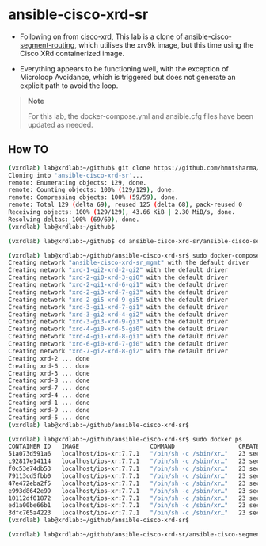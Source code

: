 # ansible-cisco-xrd-sr

* Following on from [cisco-xrd](https://hmntsharma.github.io/cisco-xrd/), This lab is a clone of [ansible-cisco-segment-routing](https://github.com/hmntsharma/ansible-cisco-segment-routing), which utilises the xrv9k image, but this time using the Cisco XRd containerized image.

* Everything appears to be functioning well, with the exception of Microloop Avoidance, which is triggered but does not generate an explicit path to avoid the loop.

> **Note**
> 
> For this lab, the docker-compose.yml and ansible.cfg files have been updated as needed.

## How TO
```bash
(vxrdlab) lab@xrdlab:~/github$ git clone https://github.com/hmntsharma/ansible-cisco-xrd-sr.git
Cloning into 'ansible-cisco-xrd-sr'...
remote: Enumerating objects: 129, done.
remote: Counting objects: 100% (129/129), done.
remote: Compressing objects: 100% (59/59), done.
remote: Total 129 (delta 69), reused 125 (delta 68), pack-reused 0
Receiving objects: 100% (129/129), 43.66 KiB | 2.30 MiB/s, done.
Resolving deltas: 100% (69/69), done.
(vxrdlab) lab@xrdlab:~/github$ 
```

```bash
(vxrdlab) lab@xrdlab:~/github$ cd ansible-cisco-xrd-sr/ansible-cisco-segment-routing/
```

```bash
(vxrdlab) lab@xrdlab:~/github/ansible-cisco-xrd-sr$ sudo docker-compose up -d
Creating network "ansible-cisco-xrd-sr_mgmt" with the default driver
Creating network "xrd-1-gi2-xrd-2-gi2" with the default driver
Creating network "xrd-2-gi0-xrd-3-gi0" with the default driver
Creating network "xrd-2-gi1-xrd-6-gi1" with the default driver
Creating network "xrd-2-gi3-xrd-7-gi3" with the default driver
Creating network "xrd-2-gi5-xrd-9-gi5" with the default driver
Creating network "xrd-3-gi1-xrd-7-gi1" with the default driver
Creating network "xrd-3-gi2-xrd-4-gi2" with the default driver
Creating network "xrd-3-gi3-xrd-9-gi3" with the default driver
Creating network "xrd-4-gi0-xrd-5-gi0" with the default driver
Creating network "xrd-4-gi1-xrd-8-gi1" with the default driver
Creating network "xrd-6-gi0-xrd-7-gi0" with the default driver
Creating network "xrd-7-gi2-xrd-8-gi2" with the default driver
Creating xrd-2 ... done
Creating xrd-6 ... done
Creating xrd-3 ... done
Creating xrd-8 ... done
Creating xrd-7 ... done
Creating xrd-4 ... done
Creating xrd-1 ... done
Creating xrd-9 ... done
Creating xrd-5 ... done
(vxrdlab) lab@xrdlab:~/github/ansible-cisco-xrd-sr$
```

```bash
(vxrdlab) lab@xrdlab:~/github/ansible-cisco-xrd-sr$ sudo docker ps
CONTAINER ID   IMAGE                    COMMAND                  CREATED          STATUS          PORTS     NAMES
51a073d591a6   localhost/ios-xr:7.7.1   "/bin/sh -c /sbin/xr…"   23 seconds ago   Up 20 seconds             xrd-5
c92817e14114   localhost/ios-xr:7.7.1   "/bin/sh -c /sbin/xr…"   23 seconds ago   Up 21 seconds             xrd-1
f0c53e74db53   localhost/ios-xr:7.7.1   "/bin/sh -c /sbin/xr…"   23 seconds ago   Up 20 seconds             xrd-9
79113cd5fbb0   localhost/ios-xr:7.7.1   "/bin/sh -c /sbin/xr…"   23 seconds ago   Up 18 seconds             xrd-4
47e472eba2f5   localhost/ios-xr:7.7.1   "/bin/sh -c /sbin/xr…"   23 seconds ago   Up 21 seconds             xrd-8
e993d8642e99   localhost/ios-xr:7.7.1   "/bin/sh -c /sbin/xr…"   23 seconds ago   Up 18 seconds             xrd-7
10112df01872   localhost/ios-xr:7.7.1   "/bin/sh -c /sbin/xr…"   23 seconds ago   Up 19 seconds             xrd-3
ed1a00be66b1   localhost/ios-xr:7.7.1   "/bin/sh -c /sbin/xr…"   23 seconds ago   Up 20 seconds             xrd-6
3dfc765a4223   localhost/ios-xr:7.7.1   "/bin/sh -c /sbin/xr…"   23 seconds ago   Up 18 seconds             xrd-2
(vxrdlab) lab@xrdlab:~/github/ansible-cisco-xrd-sr$
```


```bash
(vxrdlab) lab@xrdlab:~/github/ansible-cisco-xrd-sr/ansible-cisco-segment-routing$ ansible-playbook all_inclusive_play.yaml
```
